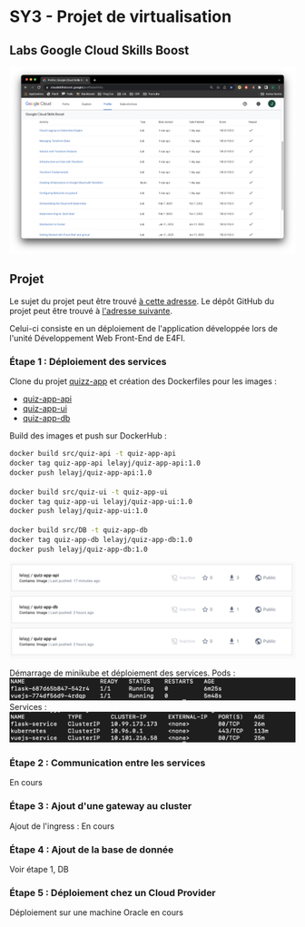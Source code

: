# SY3 - Projet de virtualisation

## Labs Google Cloud Skills Boost
![Activité Google Cloud Skills Boost](imgs/LELAY-CSB_Google_activity.jpg)

## Projet
Le sujet du projet peut être trouvé [à cette adresse](https://drive.google.com/file/d/1vvI1WEoqA8w1NsDQYf3ZAbzJ6bKpLywh/view?usp=sharing). Le dépôt GitHub du projet peut être trouvé à [l'adresse suivante](https://github.com/LelayJ-ESIEE/5I/tree/SY/SY3).

Celui-ci consiste en un déploiement de l'application développée lors de l'unité Développement Web Front-End de E4FI.

### Étape 1 : Déploiement des services

Clone du projet [quizz-app](https://github.com/LelayJ-ESIEE/quiz-app) et création des Dockerfiles pour les images :
* [quiz-app-api](https://github.com/LelayJ-ESIEE/5I/blob/SY/SY3/SYstemes_d_information/SY3-Virtualisation/src/quiz-api/Dockerfile)
* [quiz-app-ui](https://github.com/LelayJ-ESIEE/5I/blob/SY/SY3/SYstemes_d_information/SY3-Virtualisation/src/quiz-ui/Dockerfile)
* [quiz-app-db](https://github.com/LelayJ-ESIEE/5I/blob/SY/SY3/SYstemes_d_information/SY3-Virtualisation/src/DB/Dockerfile)

Build des images et push sur DockerHub :
```bash
docker build src/quiz-api -t quiz-app-api
docker tag quiz-app-api lelayj/quiz-app-api:1.0
docker push lelayj/quiz-app-api:1.0

docker build src/quiz-ui -t quiz-app-ui
docker tag quiz-app-ui lelayj/quiz-app-ui:1.0
docker push lelayj/quiz-app-ui:1.0

docker build src/DB -t quiz-app-db
docker tag quiz-app-db lelayj/quiz-app-db:1.0
docker push lelayj/quiz-app-db:1.0
```

![Dockerhub](imgs/Dockerhub.png)

Démarrage de minikube et déploiement des services.
Pods : ![Deployed Pods](imgs/pods.png)
Services : ![Deployed Services](imgs/services.png)

### Étape 2 : Communication entre les services
En cours

### Étape 3 : Ajout d'une gateway au cluster
Ajout de l'ingress : En cours

### Étape 4 : Ajout de la base de donnée
Voir étape 1, DB

### Étape 5 : Déploiement chez un Cloud Provider
Déploiement sur une machine Oracle en cours